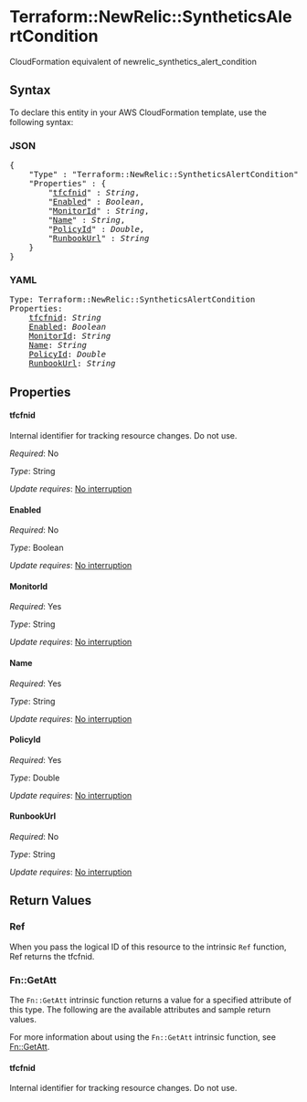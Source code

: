 # Terraform::NewRelic::SyntheticsAlertCondition

CloudFormation equivalent of newrelic_synthetics_alert_condition

## Syntax

To declare this entity in your AWS CloudFormation template, use the following syntax:

### JSON

<pre>
{
    "Type" : "Terraform::NewRelic::SyntheticsAlertCondition",
    "Properties" : {
        "<a href="#tfcfnid" title="tfcfnid">tfcfnid</a>" : <i>String</i>,
        "<a href="#enabled" title="Enabled">Enabled</a>" : <i>Boolean</i>,
        "<a href="#monitorid" title="MonitorId">MonitorId</a>" : <i>String</i>,
        "<a href="#name" title="Name">Name</a>" : <i>String</i>,
        "<a href="#policyid" title="PolicyId">PolicyId</a>" : <i>Double</i>,
        "<a href="#runbookurl" title="RunbookUrl">RunbookUrl</a>" : <i>String</i>
    }
}
</pre>

### YAML

<pre>
Type: Terraform::NewRelic::SyntheticsAlertCondition
Properties:
    <a href="#tfcfnid" title="tfcfnid">tfcfnid</a>: <i>String</i>
    <a href="#enabled" title="Enabled">Enabled</a>: <i>Boolean</i>
    <a href="#monitorid" title="MonitorId">MonitorId</a>: <i>String</i>
    <a href="#name" title="Name">Name</a>: <i>String</i>
    <a href="#policyid" title="PolicyId">PolicyId</a>: <i>Double</i>
    <a href="#runbookurl" title="RunbookUrl">RunbookUrl</a>: <i>String</i>
</pre>

## Properties

#### tfcfnid

Internal identifier for tracking resource changes. Do not use.

_Required_: No

_Type_: String

_Update requires_: [No interruption](https://docs.aws.amazon.com/AWSCloudFormation/latest/UserGuide/using-cfn-updating-stacks-update-behaviors.html#update-no-interrupt)

#### Enabled

_Required_: No

_Type_: Boolean

_Update requires_: [No interruption](https://docs.aws.amazon.com/AWSCloudFormation/latest/UserGuide/using-cfn-updating-stacks-update-behaviors.html#update-no-interrupt)

#### MonitorId

_Required_: Yes

_Type_: String

_Update requires_: [No interruption](https://docs.aws.amazon.com/AWSCloudFormation/latest/UserGuide/using-cfn-updating-stacks-update-behaviors.html#update-no-interrupt)

#### Name

_Required_: Yes

_Type_: String

_Update requires_: [No interruption](https://docs.aws.amazon.com/AWSCloudFormation/latest/UserGuide/using-cfn-updating-stacks-update-behaviors.html#update-no-interrupt)

#### PolicyId

_Required_: Yes

_Type_: Double

_Update requires_: [No interruption](https://docs.aws.amazon.com/AWSCloudFormation/latest/UserGuide/using-cfn-updating-stacks-update-behaviors.html#update-no-interrupt)

#### RunbookUrl

_Required_: No

_Type_: String

_Update requires_: [No interruption](https://docs.aws.amazon.com/AWSCloudFormation/latest/UserGuide/using-cfn-updating-stacks-update-behaviors.html#update-no-interrupt)

## Return Values

### Ref

When you pass the logical ID of this resource to the intrinsic `Ref` function, Ref returns the tfcfnid.

### Fn::GetAtt

The `Fn::GetAtt` intrinsic function returns a value for a specified attribute of this type. The following are the available attributes and sample return values.

For more information about using the `Fn::GetAtt` intrinsic function, see [Fn::GetAtt](https://docs.aws.amazon.com/AWSCloudFormation/latest/UserGuide/intrinsic-function-reference-getatt.html).

#### tfcfnid

Internal identifier for tracking resource changes. Do not use.

